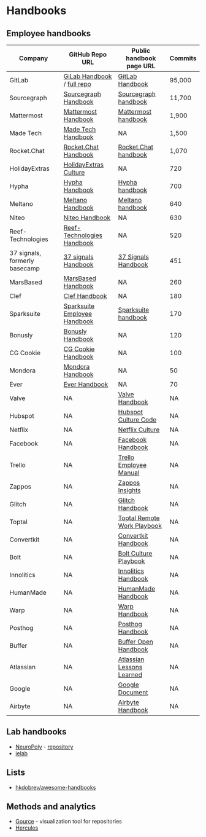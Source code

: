 # Handbooks

## Employee handbooks

| Company           | GitHub Repo URL                                                                 | Public handbook page URL                                                                                                 | Commits |
|-------------------|---------------------------------------------------------------------------------|--------------------------------------------------------------------------------------------------------------------------| ------- |
| GitLab            | [GiLab Handbook](https://gitlab.com/gitlab-com/content-sites/handbook) / [full repo](https://gitlab.com/gitlab-com/www-gitlab-com) | [GitLab Handbook](https://handbook.gitlab.com/)                       | 95,000  |
| Sourcegraph       | [Sourcegraph Handbook](https://github.com/sourcegraph/handbook)                 | [Sourcegraph handbook](https://basecamp.com/handbook)                                                                    | 11,700  |
| Mattermost        | [Mattermost Handbook](https://github.com/mattermost/mattermost-handbook)        | [Mattermost handbook](https://handbook.mattermost.com/)                                                                  | 1,900   |
| Made Tech         | [Made Tech Handbook](https://github.com/madetech/handbook)                      | NA                                                                                                                       | 1,500   |
| Rocket.Chat       | [Rocket.Chat Handbook](https://github.com/RocketChat/handbook)                  | [Rocket.Chat handbook](https://handbook.rocket.chat/space/Handbook)                                                      | 1,070   |
| HolidayExtras     | [HolidayExtras Culture](https://github.com/holidayextras/culture)               | NA                                                                                                                       | 720     |
| Hypha             | [Hypha Handbook](https://github.com/hyphacoop/handbook)                         | [Hypha handbook](https://handbook.hypha.coop/)                                                                           | 700     |
| Meltano           | [Meltano Handbook](https://github.com/meltano/handbook)                         | [Meltano handbook](https://handbook.meltano.com/)                                                                        | 640     |
| Niteo             | [Niteo Handbook](https://github.com/teamniteo/handbook)                         | NA                                                                                                                       | 630     |
| Reef-Technologies | [Reef-Technologies Handbook](https://github.com/reef-technologies/handbook)     | NA                                                                                                                       | 520     |
| 37 signals, formerly basecamp| [37 signals Handbook](https://github.com/basecamp/handbook)          | [37 Signals Handbook](https://basecamp.com/handbook)                                                                     | 451     |
| MarsBased         | [MarsBased Handbook](https://github.com/MarsBased/handbook)                     | NA                                                                                                                       | 260     |
| Clef              | [Clef Handbook](https://github.com/clef/handbook)                               | NA                                                                                                                       | 180     |
| Sparksuite        | [Sparksuite Employee Handbook](https://github.com/sparksuite/employee-handbook) | [Sparksuite handbook](https://handbook.sparksuite.com/)                                                                  | 170     |
| Bonusly           | [Bonusly Handbook](https://github.com/bonusly/un-handbook)                      | NA                                                                                                                       | 120     |
| CG Cookie         | [CG Cookie Handbook](https://github.com/CGCookie/handbook)                      | NA                                                                                                                       | 100     |
| Mondora           | [Mondora Handbook](https://github.com/mondora/handbook)                         | NA                                                                                                                       | 50      |
| Ever              | [Ever Handbook](https://github.com/ever-co/handbook)                            | NA                                                                                                                       | 70      |
| Valve             | NA                                                                              | [Valve Handbook](https://assets.sbnation.com/assets/1074301/Valve_Handbook_LowRes.pdf)                                   | NA      |
| Hubspot           | NA                                                                              | [Hubspot Culture Code](https://de.slideshare.net/slideshow/the-hubspot-culture-code-creating-a-company-we-love/17415022) | NA      |
| Netflix           | NA                                                                              | [Netflix Culture](https://igormroz.com/documents/netflix_culture.pdf)                                                    | NA      |
| Facebook          | NA                                                                              | [Facebook Handbook](https://airows.com/creative/a-look-inside-the-beautiful-handbook-facebook-gives-all-new-employees)   | NA      |
| Trello            | NA                                                                              | [Trello Employee Manual](https://trello.com/b/HbTEX5hb/employee-manual)                                                  | NA      |
| Zappos            | NA                                                                              | [Zappos Insights](https://www.zappos.com/c/zappos-insights)                                                              | NA      |
| Glitch            | NA                                                                              | [Glitch Handbook](https://handbook.glitch.me/)                                                                           | NA      |
| Toptal            | NA                                                                              | [Toptal Remote Work Playbook](https://www.toptal.com/remote-work-playbook)                                               | NA      |
| Convertkit        | NA                                                                              | [Convertkit Handbook](https://convertkit.com/handbook)                                                                   | NA      |
| Bolt              | NA                                                                              | [Bolt Culture Playbook](https://conscious.org/bolts-conscious-culture-culture-playbook/)                                 | NA      |
| Innolitics        | NA                                                                              | [Innolitics Handbook](https://innolitics.com/about/handbook/)                                                            | NA      |
| HumanMade         | NA                                                                              | [HumanMade Handbook](https://handbook.hmn.md/)                                                                           | NA      |
| Warp              | NA                                                                              | [Warp Handbook](https://warpdev.notion.site/Public-Warp-How-We-Work-b872d41a1da743fca18220a731aeba48)                    | NA      |
| Posthog           | NA                                                                              | [Posthog Handbook](https://posthog.com/handbook)                                                                         | NA      |
| Buffer            | NA                                                                              | [Buffer Open Handbook](https://buffer.com/open)                                                                          | NA      |
| Atlassian         | NA                                                                              | [Atlassian Lessons Learned](https://atlassianblog.wpengine.com/wp-content/uploads/2024/01/lessonslearned.pdf)            | NA      |
| Google            | NA                                                                              | [Google Document](https://docs.google.com/document/d/1MiDUOqiY8UHUxbHqe9sVa8rezFplnl1b2HBxAZGKGh8/edit)                  | NA      |
| Airbyte           | NA                                                                              | [Airbyte Handbook](https://handbook.airbyte.com/)                                                                        | NA      |


## Lab handbooks

- [NeuroPoly](https://neuro.polymtl.ca/README.html) - [repository](https://github.com/neuropoly/neuro.polymtl.ca)
- [ielab](https://github.com/ielab/ielab.github.io)

## Lists

- [hkdobrev/awesome-handbooks](https://github.com/hkdobrev/awesome-handbooks)

## Methods and analytics

- [Gource](https://github.com/acaudwell/Gource) - visualization tool for repositories
- [Hercules](https://github.com/src-d/hercules)
